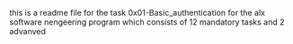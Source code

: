 this is a readme file for the task 0x01-Basic_authentication for the alx software nengeering program which consists of 12 mandatory tasks and 2 advanved